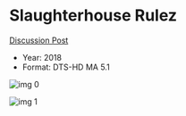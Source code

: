 # Slaughterhouse Rulez

[Discussion Post](https://www.avsforum.com/threads/bass-eq-for-filtered-movies.2995212/post-57720016)

* Year: 2018
* Format: DTS-HD MA 5.1

![img 0](https://i.imgur.com/1oG26iz.jpg)

![img 1](https://i.imgur.com/SjkeRgX.jpg)

